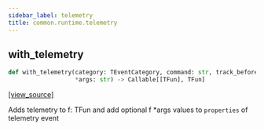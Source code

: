 ```yaml
---
sidebar_label: telemetry
title: common.runtime.telemetry
---
```


## with\_telemetry

```python
def with_telemetry(category: TEventCategory, command: str, track_before: bool,
                   *args: str) -> Callable[[TFun], TFun]
```

[[view_source]](https://github.com/dlt-hub/dlt/blob/f0690715274590fc4cacf1165e3661aaa7af1c15/dlt/common/runtime/telemetry.py#L73)

Adds telemetry to f: TFun and add optional f *args values to `properties` of telemetry event


